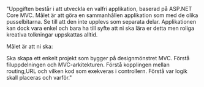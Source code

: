 "Uppgiften består i att utveckla en valfri applikation, baserad på ASP.NET Core MVC. Målet är att göra en sammanhållen applikation som med de olika pusselbitarna. Se till att den inte upplevs som separata delar. Applikationen kan dock vara enkel och bara ha till syfte att ni ska lära er detta men roliga kreativa tolkningar uppskattas alltid.

Målet är att ni ska:

Ska skapa ett enkelt projekt som bygger på designmönstret MVC.
Förstå filuppdelningen och MVC-arkitekturen.
Förstå kopplingen mellan routing,URL och vilken kod som exekveras i controllern.
Förstå var logik skall placeras och varför."
